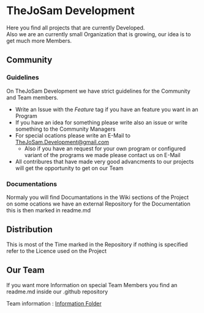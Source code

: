 # TheJoSam Development
Here you find all projects that are currently Developed.  
Also we are an currently small Organization that is growing, our idea is to get much more Members.

## Community
### Guidelines
On TheJoSam Development we have strict guidelines for the Community and Team members.

 - Write an Issue with the *Feature* tag if you have an feature you want in an Program
 - If you have an idea for something please write also an issue or write something to the Community Managers
 - For special ocations please write an E-Mail to TheJoSam.Development@gmail.com
   - Also if you have an request for your own program or configured variant of the programs we made please contact us on E-Mail
 - All contribures that have made very good advancments to our projects will get the opportunity to get on our Team

### Documentations
Normaly you will find Documantations in the Wiki sections of the Project  
on some ocations we have an external Repository for the Documentation this is then marked in readme.md

## Distribution
This is most of the Time marked in the Repository if nothing is specified refer to the Licence used on the Project

## Our Team
If you want more Information on special Team Members you find an readme.md inside our .github repository

Team information : [Information Folder](https://github.com/TheJoSam-Development/.github/tree/main/team)

<!--

**Here are some ideas to get you started:**

🙋‍♀️ A short introduction - what is your organization all about?
🌈 Contribution guidelines - how can the community get involved?
👩‍💻 Useful resources - where can the community find your docs? Is there anything else the community should know?
🍿 Fun facts - what does your team eat for breakfast?
🧙 Remember, you can do mighty things with the power of [Markdown](https://docs.github.com/github/writing-on-github/getting-started-with-writing-and-formatting-on-github/basic-writing-and-formatting-syntax)
-->
